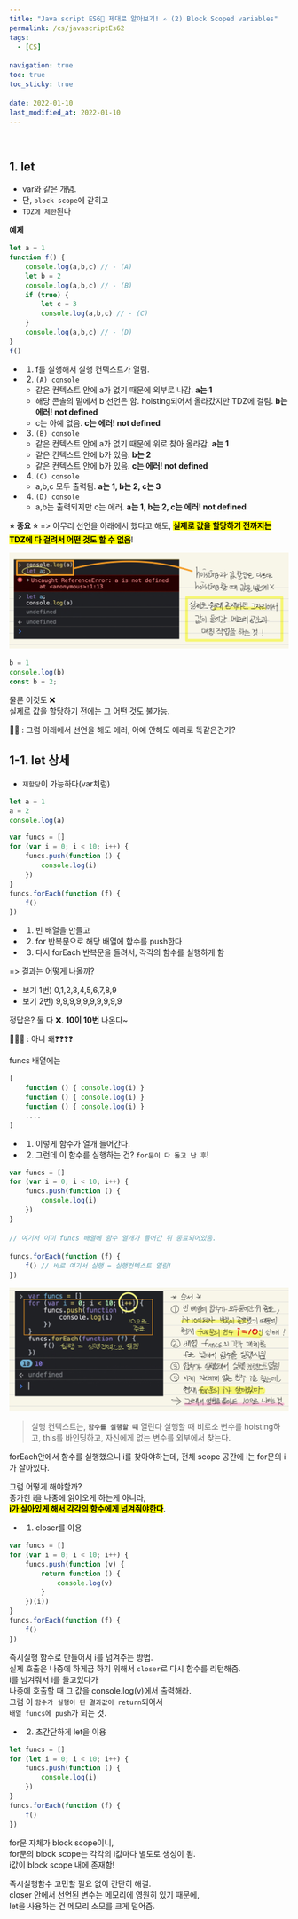 ```yaml
---
title: "Java script ES6💫 제대로 알아보기! ✍️ (2) Block Scoped variables"
permalink: /cs/javascriptEs62
tags:
  - [CS]

navigation: true
toc: true
toc_sticky: true

date: 2022-01-10
last_modified_at: 2022-01-10
---
```


![]()

## 1. let

- var와 같은 개념.
- 단, `block scope`에 갇히고
- `TDZ에 제한`된다

**예제**

```js
let a = 1
function f() {
	console.log(a,b,c) // - (A)
	let b = 2
	console.log(a,b,c) // - (B)
	if (true) {
		let c = 3
		console.log(a,b,c) // - (C)
	}
	console.log(a,b,c) // - (D)
}
f()
```

- 1) f를 실행해서 실행 컨텍스트가 열림.
- 2) `(A) console`
	- 같은 컨텍스트 안에 a가 없기 때문에 외부로 나감. **a는 1**
	- 해당 콘솔의 밑에서 b 선언은 함. hoisting되어서 올라갔지만 TDZ에 걸림. **b는 에러! not defined**
	- c는 아예 없음. **c는 에러! not defined**
- 3) `(B) console`
	- 같은 컨텍스트 안에 a가 없기 때문에 위로 찾아 올라감. **a는 1**
	- 같은 컨텍스트 안에 b가 있음. **b는 2**
	- 같은 컨텍스트 안에 b가 있음. **c는 에러! not defined**
- 4) `(C) console`
	- a,b,c 모두 출력됨. **a는 1, b는 2, c는 3**
- 4) `(D) console`
	- a,b는 출력되지만 c는 에러. **a는 1, b는 2, c는 에러! not defined**

**⭐️ 중요 ⭐️**
=> 아무리 선언을 아래에서 했다고 해도, <strong style="color:black;background-color:yellow">실제로 값을 할당하기 전까지는 TDZ에 다 걸려서 어떤 것도 할 수 없음</strong>!

<img src="/assets/images/object-let.jpeg" /><br/>


```js
b = 1
console.log(b)
const b = 2;
```
물론 이것도 ❌<br/>
실제로 값을 할당하기 전에는 그 어떤 것도 불가능.<br/>

🙋‍♀️ : 그럼 아래에서 선언을 해도 에러, 아예 안해도 에러로 똑같은건가?

## 1-1. let 상세
- `재할당`이 가능하다(var처럼)

```js
let a = 1
a = 2
console.log(a)
```

```js
var funcs = []
for (var i = 0; i < 10; i++) {
	funcs.push(function () {
		console.log(i)
	})
}
funcs.forEach(function (f) {
	f()
})
```

- 1) 빈 배열을 만들고
- 2) for 반복문으로 해당 배열에 함수를 push한다
- 3) 다시 forEach 반복문을 돌려서, 각각의 함수를 실행하게 함

=> 결과는 어떻게 나올까? <br/>

- 보기 1번) 0,1,2,3,4,5,6,7,8,9
- 보기 2번) 9,9,9,9,9,9,9,9,9,9

정답은? 둘 다 ❌. **10이 10번** 나온다~ <br/>

🤷🏻‍♀️ : 아니 왜❓❓❓❓<br/>

funcs 배열에는
```js
[
	function () { console.log(i) }
	function () { console.log(i) }
	function () { console.log(i) }
	....
]
```
- 1) 이렇게 함수가 열개 들어간다.
- 2) 그런데 이 함수를 실행하는 건? `for문이 다 돌고 난 후`!

```js
var funcs = []
for (var i = 0; i < 10; i++) {
	funcs.push(function () {
		console.log(i)
	})
}

// 여기서 이미 funcs 배열에 함수 열개가 들어간 뒤 종료되어있음.

funcs.forEach(function (f) {
	f() // 바로 여기서 실행 = 실행컨텍스트 열림!
})
```

<img src="/assets/images/object-var.jpeg" /><br/>


> 실행 컨텍스트는, **`함수를 실행할 때`** 열린다
실행할 때 비로소 변수를 hoisting하고, this를 바인딩하고, 자신에게 없는 변수를 외부에서 찾는다.

forEach안에서 함수를 실행했으니 i를 찾아야하는데, 전체 scope 공간에 i는 for문의 i가 살아있다.




그럼 어떻게 해야할까?<br/>
증가한 i을 나중에 읽어오게 하는게 아니라,<br/>
<strong style="color:black;background-color:yellow">i가 살아있게 해서 각각의 함수에게 넘겨줘야한다</strong>.

- 1) closer를 이용


```js
var funcs = []
for (var i = 0; i < 10; i++) {
	funcs.push(function (v) {
		return function () {
			console.log(v)
		}
	})(i))
}
funcs.forEach(function (f) {
	f()
})
```

즉시실행 함수로 만들어서 i를 넘겨주는 방법.<br/>
실제 호출은 나중에 하게끔 하기 위해서 `closer`로 다시 함수를 리턴해줌.<br/> i를 넘겨줘서 i를 들고있다가 <br/>나중에 호출할 때 그 값을 console.log(v)에서 출력해라.<br/>
그럼 이 `함수가 실행이 된 결과값이 return`되어서<br/> `배열 funcs에 push`가 되는 것.<br/>




- 2) 초간단하게 let을 이용


```js
let funcs = []
for (let i = 0; i < 10; i++) {
	funcs.push(function () {
		console.log(i)
	})
}
funcs.forEach(function (f) {
	f()
})
```
for문 자체가 block scope이니,<br/>for문의 block scope는 각각의 i값마다 별도로 생성이 됨.<br/>
i값이 block scope 내에 존재함!<br/>

즉시실행함수 고민할 필요 없이 간단히 해결.<br/>
closer 안에서 선언된 변수는 메모리에 영원히 있기 때문에, <br/>let을 사용하는 건 메모리 소모를 크게 덜어줌.
